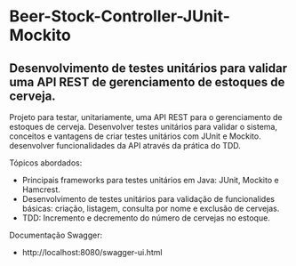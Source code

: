 # Beer-Stock-Controller-JUnit-Mockito
<h2>Desenvolvimento de testes unitários para validar uma API REST de gerenciamento de estoques de cerveja.</h2>

Projeto para testar, unitariamente, uma API REST para o gerenciamento de estoques de cerveja. Desenvolver testes unitários para validar o sistema, conceitos e vantagens de criar testes unitários com JUnit e Mockito. desenvolver funcionalidades da API através da prática do TDD.

Tópicos abordados:

* Principais frameworks para testes unitários em Java: JUnit, Mockito e Hamcrest. 
* Desenvolvimento de testes unitários para validação de funcionalides básicas: criação, listagem, consulta por nome e exclusão de cervejas.
* TDD: Incremento e decremento do número de cervejas no estoque.

Documentação Swagger:

* http://localhost:8080/swagger-ui.html